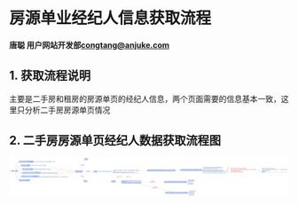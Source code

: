 # 房源单业经纪人信息获取流程

#### 唐聪 用户网站开发部<congtang@anjuke.com>

## 1. 获取流程说明

  主要是二手房和租房的房源单页的经纪人信息，两个页面需要的信息基本一致，这里只分析二手房房源单页情况

## 2. 二手房房源单页经纪人数据获取流程图

  ![房源单页经纪人数据获取流程](broker-ershoufangyuan.png "房源单页经纪人数据获取流程")

  